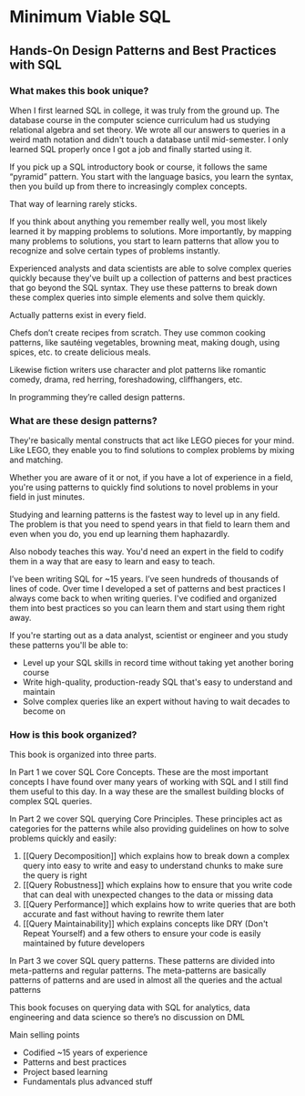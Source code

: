 # Minimum Viable SQL
## Hands-On Design Patterns and Best Practices with SQL

### What makes this book unique?
When I first learned SQL in college, it was truly from the ground up. The database course in the computer science curriculum had us studying relational algebra and set theory. We wrote all our answers to queries in a weird math notation and didn't touch a database until mid-semester. I only learned SQL properly once I got a job and finally started using it. 

If you pick up a SQL introductory book or course, it follows the same “pyramid” pattern. You start with the language basics, you learn the syntax, then you build up from there to increasingly complex concepts.

That way of learning rarely sticks.

If you think about anything you remember really well, you most likely learned it by mapping problems to solutions. More importantly, by mapping many problems to solutions, you start to learn patterns that allow you to recognize and solve certain types of problems instantly.

Experienced analysts and data scientists are able to solve complex queries quickly because they've built up a collection of patterns and best practices that go beyond the SQL syntax. They use these patterns to break down these complex queries into simple elements and solve them quickly.

Actually patterns exist in every field. 

Chefs don’t create recipes from scratch. They use common cooking patterns, like sautéing vegetables, browning meat, making dough, using spices, etc. to create delicious meals. 

Likewise fiction writers use character and plot patterns like romantic comedy, drama, red herring, foreshadowing, cliffhangers, etc.

In programming they’re called design patterns. 

### What are these design patterns?
They're basically mental constructs that act like LEGO pieces for your mind. Like LEGO, they enable you to find solutions to complex problems by mixing and matching.

Whether you are aware of it or not, if you have a lot of experience in a field, you're using patterns to quickly find solutions to novel problems in your field in just minutes.

Studying and learning patterns is the fastest way to level up in any field. The problem is that you need to spend years in that field to learn them and even when you do, you end up learning them haphazardly.

Also nobody teaches this way. You'd need an expert in the field to codify them in a way that are easy to learn and easy to teach.

I’ve been writing SQL for ~15 years. I’ve seen hundreds of thousands of lines of code. Over time I developed a set of patterns and best practices I always come back to when writing queries. I've codified and organized them into best practices so you can learn them and start using them right away.

If you're starting out as a data analyst, scientist or engineer and you study these patterns you'll be able to:
-   Level up your SQL skills in record time without taking yet another boring course
-   Write high-quality, production-ready SQL that's easy to understand and maintain
-   Solve complex queries like an expert without having to wait decades to become on

### How is this book organized?
This book is organized into three parts.

In Part 1 we cover SQL Core Concepts. These are the most important concepts I have found over many years of working with SQL and I still find them useful to this day. In a way these are the smallest building blocks of complex SQL queries.

In Part 2 we cover SQL querying Core Principles. 
These principles act as categories for the patterns while also providing guidelines on how to solve problems quickly and easily:
1. [[Query Decomposition]] which explains how to break down a complex query into easy to write and easy to understand chunks to make sure the query is right
2. [[Query Robustness]] which explains how to ensure that you write code that can deal with unexpected changes to the data or missing data
3. [[Query Performance]] which explains how to write queries that are both accurate and fast without having to rewrite them later
4. [[Query Maintainability]] which explains concepts like DRY (Don't Repeat Yourself) and a few others to ensure your code is easily maintained by future developers

In Part 3 we cover SQL query patterns. These patterns are divided into meta-patterns and regular patterns. The meta-patterns are basically patterns of patterns and are used in almost all the queries and the actual patterns 

This book focuses on querying data with SQL for analytics, data engineering and data science so there’s no discussion on DML 

Main selling points
- Codified ~15 years of experience 
- Patterns and best practices 
- Project based learning
- Fundamentals plus advanced stuff